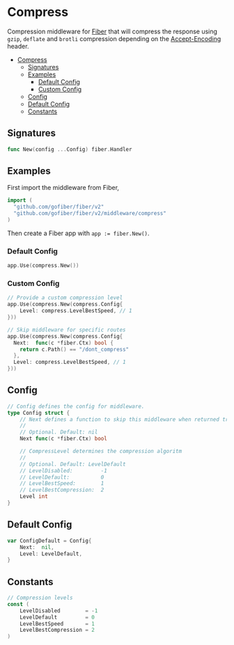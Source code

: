 # Compress
Compression middleware for [Fiber](https://github.com/gofiber/fiber) that will compress the response using `gzip`, `deflate` and `brotli` compression depending on the [Accept-Encoding](https://developer.mozilla.org/en-US/docs/Web/HTTP/Headers/Accept-Encoding) header.

- [Compress](#compress)
	- [Signatures](#signatures)
	- [Examples](#examples)
		- [Default Config](#default-config)
		- [Custom Config](#custom-config)
	- [Config](#config)
	- [Default Config](#default-config-1)
	- [Constants](#constants)


## Signatures
```go
func New(config ...Config) fiber.Handler
```

## Examples
First import the middleware from Fiber,

```go
import (
  "github.com/gofiber/fiber/v2"
  "github.com/gofiber/fiber/v2/middleware/compress"
)
```

Then create a Fiber app with `app := fiber.New()`.

### Default Config
```go
app.Use(compress.New())
```

### Custom Config

```go
// Provide a custom compression level
app.Use(compress.New(compress.Config{
    Level: compress.LevelBestSpeed, // 1
}))

// Skip middleware for specific routes
app.Use(compress.New(compress.Config{
  Next:  func(c *fiber.Ctx) bool {
    return c.Path() == "/dont_compress"
  },
  Level: compress.LevelBestSpeed, // 1
}))
```

## Config
```go
// Config defines the config for middleware.
type Config struct {
	// Next defines a function to skip this middleware when returned true.
	//
	// Optional. Default: nil
	Next func(c *fiber.Ctx) bool

	// CompressLevel determines the compression algoritm
	//
	// Optional. Default: LevelDefault
	// LevelDisabled:         -1
	// LevelDefault:          0
	// LevelBestSpeed:        1
	// LevelBestCompression:  2
	Level int
}
```

## Default Config
```go
var ConfigDefault = Config{
	Next:  nil,
	Level: LevelDefault,
}
```

## Constants
```go
// Compression levels
const (
	LevelDisabled        = -1
	LevelDefault         = 0
	LevelBestSpeed       = 1
	LevelBestCompression = 2
)
```
